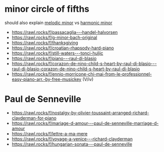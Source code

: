 # minor circle of fifths

should also explain [melodic minor](https://rawl.rocks/s/chord_scale/melodic_minor) vs [harmonic minor](https://rawl.rocks/s/scale/harmonic_minor)

- https://rawl.rocks/f/passacaglia---handel-halvorsen
- https://rawl.rocks/f/g-minor-bach-original
- https://rawl.rocks/f/thanksgiving
- https://rawl.rocks/f/croatian-rhapsody-hard-piano
- https://rawl.rocks/f/still-waters---tonci-huljic
- https://rawl.rocks/f/piano---raul-di-blasio
- https://rawl.rocks/f/corazon-de-nino-child-s-heart-by-raul-di-blasio---raul-di-blasio-corazon-de-nino-child-s-heart-by-raul-di-blasio
- https://rawl.rocks/f/ennio-morricone-chi-mai-from-le-professionnel-easy-piano-arr.-by-free-musickey (V/iv)

# Paul de Senneville

- https://rawl.rocks/f/nostalgy-by-olivier-toussaint-arranged-richard-clayderman-for-piano
- https://rawl.rocks/f/mariage-d-amour---paul-de-senneville-marriage-d-amour
- https://rawl.rocks/f/lettre-a-ma-mere
- https://rawl.rocks/f/voyage-a-venice---richard-clayderman
- https://rawl.rocks/f/hungarian-sonata---paul-de-senneville



